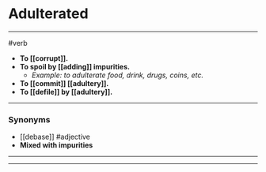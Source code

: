 # Adulterated
---
#verb
- **To [[corrupt]].**
- **To spoil by [[adding]] impurities.**
	- _Example: to adulterate food, drink, drugs, coins, etc._
- **To [[commit]] [[adultery]].**
- **To [[defile]] by [[adultery]].**
---
### Synonyms
- [[debase]]
#adjective
- **Mixed with impurities**
---
---
